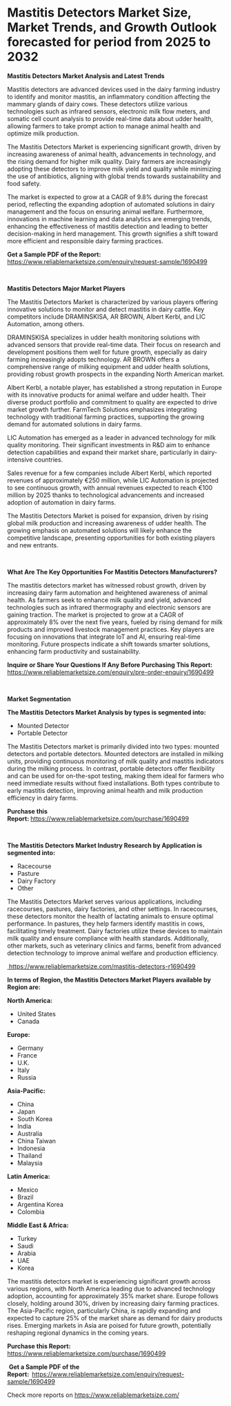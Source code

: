 <p><h1>Mastitis Detectors Market Size, Market Trends, and Growth Outlook forecasted for period from 2025 to 2032</h1></p><p><strong>Mastitis Detectors Market Analysis and Latest Trends</strong></p>
<p><p>Mastitis detectors are advanced devices used in the dairy farming industry to identify and monitor mastitis, an inflammatory condition affecting the mammary glands of dairy cows. These detectors utilize various technologies such as infrared sensors, electronic milk flow meters, and somatic cell count analysis to provide real-time data about udder health, allowing farmers to take prompt action to manage animal health and optimize milk production.</p><p>The Mastitis Detectors Market is experiencing significant growth, driven by increasing awareness of animal health, advancements in technology, and the rising demand for higher milk quality. Dairy farmers are increasingly adopting these detectors to improve milk yield and quality while minimizing the use of antibiotics, aligning with global trends towards sustainability and food safety.</p><p>The market is expected to grow at a CAGR of 9.8% during the forecast period, reflecting the expanding adoption of automated solutions in dairy management and the focus on ensuring animal welfare. Furthermore, innovations in machine learning and data analytics are emerging trends, enhancing the effectiveness of mastitis detection and leading to better decision-making in herd management. This growth signifies a shift toward more efficient and responsible dairy farming practices.</p></p>
<p><strong>Get a Sample PDF of the Report:&nbsp;</strong> <a href="https://www.reliablemarketsize.com/enquiry/request-sample/1690499?utm_campaign=2565&utm_medium=2&utm_source=Github&utm_content=ia&utm_term=08042025&utm_id=mastitis-detectors">https://www.reliablemarketsize.com/enquiry/request-sample/1690499</a></p>
<p>&nbsp;</p>
<p><strong>Mastitis Detectors Major Market Players</strong></p>
<p><p>The Mastitis Detectors Market is characterized by various players offering innovative solutions to monitor and detect mastitis in dairy cattle. Key competitors include DRAMINSKISA, AR BROWN, Albert Kerbl, and LIC Automation, among others.</p><p>DRAMINSKISA specializes in udder health monitoring solutions with advanced sensors that provide real-time data. Their focus on research and development positions them well for future growth, especially as dairy farming increasingly adopts technology. AR BROWN offers a comprehensive range of milking equipment and udder health solutions, providing robust growth prospects in the expanding North American market.</p><p>Albert Kerbl, a notable player, has established a strong reputation in Europe with its innovative products for animal welfare and udder health. Their diverse product portfolio and commitment to quality are expected to drive market growth further. FarmTech Solutions emphasizes integrating technology with traditional farming practices, supporting the growing demand for automated solutions in dairy farms.</p><p>LIC Automation has emerged as a leader in advanced technology for milk quality monitoring. Their significant investments in R&D aim to enhance detection capabilities and expand their market share, particularly in dairy-intensive countries.</p><p>Sales revenue for a few companies include Albert Kerbl, which reported revenues of approximately €250 million, while LIC Automation is projected to see continuous growth, with annual revenues expected to reach €100 million by 2025 thanks to technological advancements and increased adoption of automation in dairy farms.</p><p>The Mastitis Detectors Market is poised for expansion, driven by rising global milk production and increasing awareness of udder health. The growing emphasis on automated solutions will likely enhance the competitive landscape, presenting opportunities for both existing players and new entrants.</p></p>
<p>&nbsp;</p>
<p><strong>What Are The Key Opportunities For Mastitis Detectors Manufacturers?</strong></p>
<p><p>The mastitis detectors market has witnessed robust growth, driven by increasing dairy farm automation and heightened awareness of animal health. As farmers seek to enhance milk quality and yield, advanced technologies such as infrared thermography and electronic sensors are gaining traction. The market is projected to grow at a CAGR of approximately 8% over the next five years, fueled by rising demand for milk products and improved livestock management practices. Key players are focusing on innovations that integrate IoT and AI, ensuring real-time monitoring. Future prospects indicate a shift towards smarter solutions, enhancing farm productivity and sustainability.</p></p>
<p><strong>Inquire or Share Your Questions If Any Before Purchasing This Report:</strong> <a href="https://www.reliablemarketsize.com/enquiry/pre-order-enquiry/1690499?utm_campaign=2565&utm_medium=2&utm_source=Github&utm_content=ia&utm_term=08042025&utm_id=mastitis-detectors">https://www.reliablemarketsize.com/enquiry/pre-order-enquiry/1690499</a></p>
<p>&nbsp;</p>
<p><strong>Market Segmentation</strong></p>
<p><strong>The Mastitis Detectors Market Analysis by types is segmented into:</strong></p>
<p><ul><li>Mounted Detector</li><li>Portable Detector</li></ul></p>
<p><p>The Mastitis Detectors market is primarily divided into two types: mounted detectors and portable detectors. Mounted detectors are installed in milking units, providing continuous monitoring of milk quality and mastitis indicators during the milking process. In contrast, portable detectors offer flexibility and can be used for on-the-spot testing, making them ideal for farmers who need immediate results without fixed installations. Both types contribute to early mastitis detection, improving animal health and milk production efficiency in dairy farms.</p></p>
<p><strong>Purchase this Report:&nbsp;</strong><a href="https://www.reliablemarketsize.com/purchase/1690499?utm_campaign=2565&utm_medium=2&utm_source=Github&utm_content=ia&utm_term=08042025&utm_id=mastitis-detectors">https://www.reliablemarketsize.com/purchase/1690499</a></p>
<p>&nbsp;</p>
<p><strong>The Mastitis Detectors Market Industry Research by Application is segmented into:</strong></p>
<p><ul><li>Racecourse</li><li>Pasture</li><li>Dairy Factory</li><li>Other</li></ul></p>
<p><p>The Mastitis Detectors Market serves various applications, including racecourses, pastures, dairy factories, and other settings. In racecourses, these detectors monitor the health of lactating animals to ensure optimal performance. In pastures, they help farmers identify mastitis in cows, facilitating timely treatment. Dairy factories utilize these devices to maintain milk quality and ensure compliance with health standards. Additionally, other markets, such as veterinary clinics and farms, benefit from advanced detection technology to improve animal welfare and production efficiency.</p></p>
<p><a href="https://www.reliablemarketsize.com/mastitis-detectors-r1690499?utm_campaign=2565&utm_medium=2&utm_source=Github&utm_content=ia&utm_term=08042025&utm_id=mastitis-detectors">&nbsp;https://www.reliablemarketsize.com/mastitis-detectors-r1690499</a></p>
<p><strong>In terms of Region, the Mastitis Detectors Market Players available by Region are:</strong></p>
<p>
    <p> <strong> North America: </strong>
        <ul>
            <li>United States</li>
            <li>Canada</li>
        </ul>
        </p> 
    <p> <strong> Europe: </strong>
        <ul>
            <li>Germany</li>
            <li>France</li>
            <li>U.K.</li>
            <li>Italy</li>
            <li>Russia</li>
        </ul>
        </p> 
    <p> <strong> Asia-Pacific: </strong>
        <ul>
            <li>China</li>
            <li>Japan</li>
            <li>South Korea</li>
            <li>India</li>
            <li>Australia</li>
            <li>China Taiwan</li>
            <li>Indonesia</li>
            <li>Thailand</li>
            <li>Malaysia</li>
        </ul>
        </p> 
    <p> <strong> Latin America: </strong>
        <ul>
            <li>Mexico</li>
            <li>Brazil</li>
            <li>Argentina Korea</li>
            <li>Colombia</li>
        </ul>
        </p> 
    <p> <strong> Middle East & Africa: </strong>
        <ul>
            <li>Turkey</li>
            <li>Saudi</li>
            <li>Arabia</li>
            <li>UAE</li>
            <li>Korea</li>
        </ul>
    </p>
    </p>
<p><p>The mastitis detectors market is experiencing significant growth across various regions, with North America leading due to advanced technology adoption, accounting for approximately 35% market share. Europe follows closely, holding around 30%, driven by increasing dairy farming practices. The Asia-Pacific region, particularly China, is rapidly expanding and expected to capture 25% of the market share as demand for dairy products rises. Emerging markets in Asia are poised for future growth, potentially reshaping regional dynamics in the coming years.</p></p>
<p><strong>Purchase this Report: </strong><a href="https://www.reliablemarketsize.com/purchase/1690499?utm_campaign=2565&utm_medium=2&utm_source=Github&utm_content=ia&utm_term=08042025&utm_id=mastitis-detectors">https://www.reliablemarketsize.com/purchase/1690499</a></p>
<p>&nbsp;<strong>Get a Sample PDF of the Report:&nbsp;&nbsp;</strong><a href="https://www.reliablemarketsize.com/enquiry/request-sample/1690499?utm_campaign=2565&utm_medium=2&utm_source=Github&utm_content=ia&utm_term=08042025&utm_id=mastitis-detectors">https://www.reliablemarketsize.com/enquiry/request-sample/1690499</a></p>
<p><strong></strong></p>
<p>Check more reports on <a href="https://www.reliablemarketsize.com/?utm_campaign=2565&utm_medium=2&utm_source=Github&utm_content=ia&utm_term=08042025&utm_id=mastitis-detectors">https://www.reliablemarketsize.com/</a></p>